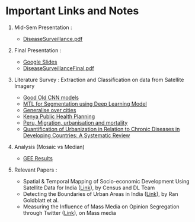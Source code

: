# Important Links and Notes

1. Mid-Sem Presentation : 

   * [DiseaseSurveillance.pdf](./DiseaseSurveillanceMidSem.pdf)

2. Final Presentation : 

   - <a href="https://docs.google.com/presentation/d/13XorcGXgPpjbS8-Ndppd1F4bcqL-R_XeoPtoEAv-jwI/edit?usp=sharing">Google Slides</a>
   - [DiseaseSurveillanceFinal.pdf](./DiseaseSurveillanceFinal.pdf)

3. Literature Survey : Extraction and Classification on data from Satellite Imagery

   * <a href="https://arxiv.org/pdf/1709.00029.pdf">Good Old CNN models</a>
   * <a href="https://arxiv.org/pdf/1709.05932.pdf">MTL  for Segmentation using Deep Learning Model</a>
   * <a href="https://hal.inria.fr/hal-01468452/document">Generalise over cities</a>
   * <a href="https://www.ncbi.nlm.nih.gov/pmc/articles/PMC3350067/">Kenya Public Health Planning</a>
   * <a href="https://www.ncbi.nlm.nih.gov/pmc/articles/PMC4494660/">Peru, Migration, urbanisation and mortality</a>
   * <a href="http://citeseerx.ist.psu.edu/viewdoc/download?doi=10.1.1.1010.5272&rep=rep1&type=pdf">Quantification of Urbanization in Relation to Chronic Diseases in Developing Countries: A Systematic Review</a>
   
4. Analysis (Mosaic vs Median)

   * <a href="https://docs.google.com/document/d/1oJyeQWso19SU4pRA8021PtVh1PDpQMqKeJLcbr3ulw4/edit?usp=sharing">GEE Results</a>

5. Relevant Papers :

   * Spatial & Temporal Mapping of Socio-economic Development Using Satellite Data for India ([Link](./papers/satelliteandcensus.pdf)), by Census and DL Team
   * Detecting the Boundaries of Urban Areas in India ([Link](./papers/remotesensing-08-00634.pdf)), by Ran Goldblatt et al.
   * Measuring the Influence of Mass Media on Opinion Segregation through Twitter ([Link](./papers/MassMedia.pdf)), on Mass media